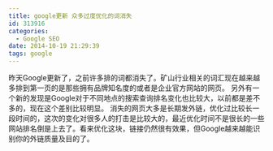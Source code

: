 ```yaml
---
title: google更新 众多过度优化的词消失
id: 313916
categories:
  - Google SEO
date: 2014-10-19 21:29:39
tags: google
---
```


昨天Google更新了，之前许多排的词都消失了。矿山行业相关的词汇现在越来越多排到第一页的是那些拥有品牌知名度的或者是企业官方网站的网页。
另外有一个新的发现是Google对于不同地点的搜索查询排名变化也比较大，以前都是差不多的，现在这个差别比较明显。
消失的网页大多是长期发外链，优化过比较长一段时间的，这次的变化对很多人的打击是比较大的，最近优化时间不是很长的一些网站排名倒是上去了。看来优化这块，链接仍然很有效果，但Google越来越能识别你的外链质量及目的了。